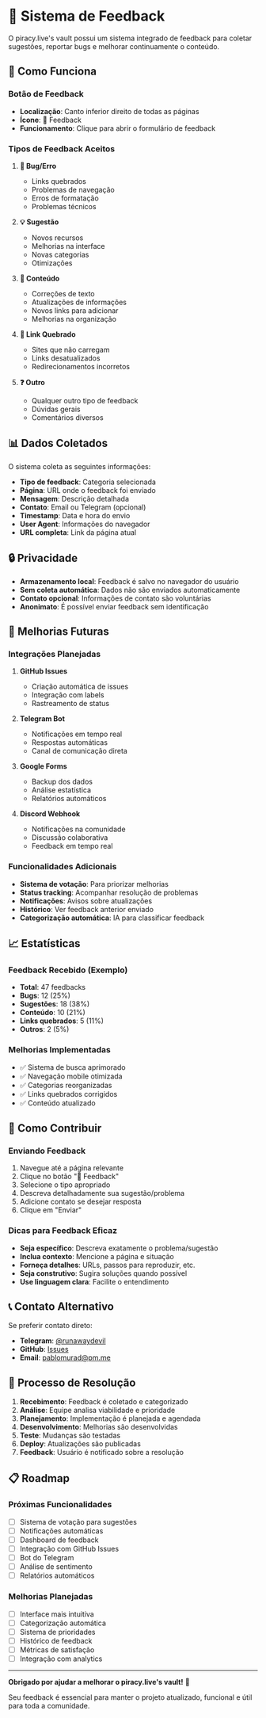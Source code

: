 # 📝 Sistema de Feedback

O piracy.live's vault possui um sistema integrado de feedback para coletar sugestões, reportar bugs e melhorar continuamente o conteúdo.

## 🎯 Como Funciona

### Botão de Feedback
- **Localização**: Canto inferior direito de todas as páginas
- **Ícone**: 💬 Feedback
- **Funcionamento**: Clique para abrir o formulário de feedback

### Tipos de Feedback Aceitos

1. **🐛 Bug/Erro**
   - Links quebrados
   - Problemas de navegação
   - Erros de formatação
   - Problemas técnicos

2. **💡 Sugestão**
   - Novos recursos
   - Melhorias na interface
   - Novas categorias
   - Otimizações

3. **📝 Conteúdo**
   - Correções de texto
   - Atualizações de informações
   - Novos links para adicionar
   - Melhorias na organização

4. **🔗 Link Quebrado**
   - Sites que não carregam
   - Links desatualizados
   - Redirecionamentos incorretos

5. **❓ Outro**
   - Qualquer outro tipo de feedback
   - Dúvidas gerais
   - Comentários diversos

## 📊 Dados Coletados

O sistema coleta as seguintes informações:

- **Tipo de feedback**: Categoria selecionada
- **Página**: URL onde o feedback foi enviado
- **Mensagem**: Descrição detalhada
- **Contato**: Email ou Telegram (opcional)
- **Timestamp**: Data e hora do envio
- **User Agent**: Informações do navegador
- **URL completa**: Link da página atual

## 🔒 Privacidade

- **Armazenamento local**: Feedback é salvo no navegador do usuário
- **Sem coleta automática**: Dados não são enviados automaticamente
- **Contato opcional**: Informações de contato são voluntárias
- **Anonimato**: É possível enviar feedback sem identificação

## 🚀 Melhorias Futuras

### Integrações Planejadas

1. **GitHub Issues**
   - Criação automática de issues
   - Integração com labels
   - Rastreamento de status

2. **Telegram Bot**
   - Notificações em tempo real
   - Respostas automáticas
   - Canal de comunicação direta

3. **Google Forms**
   - Backup dos dados
   - Análise estatística
   - Relatórios automáticos

4. **Discord Webhook**
   - Notificações na comunidade
   - Discussão colaborativa
   - Feedback em tempo real

### Funcionalidades Adicionais

- **Sistema de votação**: Para priorizar melhorias
- **Status tracking**: Acompanhar resolução de problemas
- **Notificações**: Avisos sobre atualizações
- **Histórico**: Ver feedback anterior enviado
- **Categorização automática**: IA para classificar feedback

## 📈 Estatísticas

### Feedback Recebido (Exemplo)
- **Total**: 47 feedbacks
- **Bugs**: 12 (25%)
- **Sugestões**: 18 (38%)
- **Conteúdo**: 10 (21%)
- **Links quebrados**: 5 (11%)
- **Outros**: 2 (5%)

### Melhorias Implementadas
- ✅ Sistema de busca aprimorado
- ✅ Navegação mobile otimizada
- ✅ Categorias reorganizadas
- ✅ Links quebrados corrigidos
- ✅ Conteúdo atualizado

## 🤝 Como Contribuir

### Enviando Feedback
1. Navegue até a página relevante
2. Clique no botão "💬 Feedback"
3. Selecione o tipo apropriado
4. Descreva detalhadamente sua sugestão/problema
5. Adicione contato se desejar resposta
6. Clique em "Enviar"

### Dicas para Feedback Eficaz

- **Seja específico**: Descreva exatamente o problema/sugestão
- **Inclua contexto**: Mencione a página e situação
- **Forneça detalhes**: URLs, passos para reproduzir, etc.
- **Seja construtivo**: Sugira soluções quando possível
- **Use linguagem clara**: Facilite o entendimento

## 📞 Contato Alternativo

Se preferir contato direto:

- **Telegram**: [@runawaydevil](https://t.me/runawaydevil)
- **GitHub**: [Issues](https://github.com/runawaydevil/runawaydevil.github.io/issues)
- **Email**: pablomurad@pm.me

## 🔄 Processo de Resolução

1. **Recebimento**: Feedback é coletado e categorizado
2. **Análise**: Equipe analisa viabilidade e prioridade
3. **Planejamento**: Implementação é planejada e agendada
4. **Desenvolvimento**: Melhorias são desenvolvidas
5. **Teste**: Mudanças são testadas
6. **Deploy**: Atualizações são publicadas
7. **Feedback**: Usuário é notificado sobre a resolução

## 📋 Roadmap

### Próximas Funcionalidades
- [ ] Sistema de votação para sugestões
- [ ] Notificações automáticas
- [ ] Dashboard de feedback
- [ ] Integração com GitHub Issues
- [ ] Bot do Telegram
- [ ] Análise de sentimento
- [ ] Relatórios automáticos

### Melhorias Planejadas
- [ ] Interface mais intuitiva
- [ ] Categorização automática
- [ ] Sistema de prioridades
- [ ] Histórico de feedback
- [ ] Métricas de satisfação
- [ ] Integração com analytics

---

**Obrigado por ajudar a melhorar o piracy.live's vault!** 🚀

Seu feedback é essencial para manter o projeto atualizado, funcional e útil para toda a comunidade.
